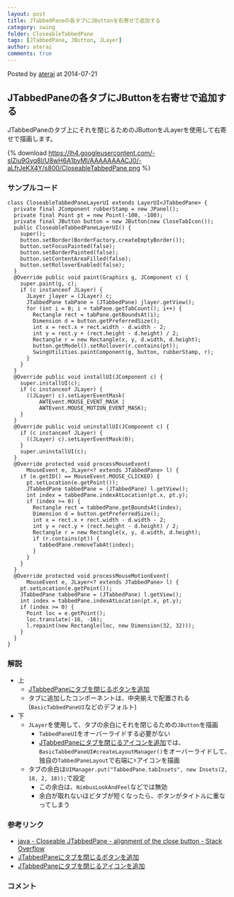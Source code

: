 ```yaml
---
layout: post
title: JTabbedPaneの各タブにJButtonを右寄せで追加する
category: swing
folder: CloseableTabbedPane
tags: [JTabbedPane, JButton, JLayer]
author: aterai
comments: true
---
```


Posted by [aterai](http://terai.xrea.jp/aterai.html) at 2014-07-21

## JTabbedPaneの各タブにJButtonを右寄せで追加する
JTabbedPaneのタブ上にそれを閉じるためのJButtonをJLayerを使用して右寄せで描画します。


{% download https://lh4.googleusercontent.com/-slZiu9Gyq8I/U8wH6A1byMI/AAAAAAAACJ0/-aLfrJeKX4Y/s800/CloseableTabbedPane.png %}

### サンプルコード
<pre class="prettyprint"><code>class CloseableTabbedPaneLayerUI extends LayerUI&lt;JTabbedPane&gt; {
  private final JComponent rubberStamp = new JPanel();
  private final Point pt = new Point(-100, -100);
  private final JButton button = new JButton(new CloseTabIcon());
  public CloseableTabbedPaneLayerUI() {
    super();
    button.setBorder(BorderFactory.createEmptyBorder());
    button.setFocusPainted(false);
    button.setBorderPainted(false);
    button.setContentAreaFilled(false);
    button.setRolloverEnabled(false);
  }
  @Override public void paint(Graphics g, JComponent c) {
    super.paint(g, c);
    if (c instanceof JLayer) {
      JLayer jlayer = (JLayer) c;
      JTabbedPane tabPane = (JTabbedPane) jlayer.getView();
      for (int i = 0; i &lt; tabPane.getTabCount(); i++) {
        Rectangle rect = tabPane.getBoundsAt(i);
        Dimension d = button.getPreferredSize();
        int x = rect.x + rect.width - d.width - 2;
        int y = rect.y + (rect.height - d.height) / 2;
        Rectangle r = new Rectangle(x, y, d.width, d.height);
        button.getModel().setRollover(r.contains(pt));
        SwingUtilities.paintComponent(g, button, rubberStamp, r);
      }
    }
  }
  @Override public void installUI(JComponent c) {
    super.installUI(c);
    if (c instanceof JLayer) {
      ((JLayer) c).setLayerEventMask(
          AWTEvent.MOUSE_EVENT_MASK |
          AWTEvent.MOUSE_MOTION_EVENT_MASK);
    }
  }
  @Override public void uninstallUI(JComponent c) {
    if (c instanceof JLayer) {
      ((JLayer) c).setLayerEventMask(0);
    }
    super.uninstallUI(c);
  }
  @Override protected void processMouseEvent(
      MouseEvent e, JLayer&lt;? extends JTabbedPane&gt; l) {
    if (e.getID() == MouseEvent.MOUSE_CLICKED) {
      pt.setLocation(e.getPoint());
      JTabbedPane tabbedPane = (JTabbedPane) l.getView();
      int index = tabbedPane.indexAtLocation(pt.x, pt.y);
      if (index &gt;= 0) {
        Rectangle rect = tabbedPane.getBoundsAt(index);
        Dimension d = button.getPreferredSize();
        int x = rect.x + rect.width - d.width - 2;
        int y = rect.y + (rect.height - d.height) / 2;
        Rectangle r = new Rectangle(x, y, d.width, d.height);
        if (r.contains(pt)) {
          tabbedPane.removeTabAt(index);
        }
      }
    }
  }
  @Override protected void processMouseMotionEvent(
      MouseEvent e, JLayer&lt;? extends JTabbedPane&gt; l) {
    pt.setLocation(e.getPoint());
    JTabbedPane tabbedPane = (JTabbedPane) l.getView();
    int index = tabbedPane.indexAtLocation(pt.x, pt.y);
    if (index &gt;= 0) {
      Point loc = e.getPoint();
      loc.translate(-16, -16);
      l.repaint(new Rectangle(loc, new Dimension(32, 32)));
    }
  }
}
</code></pre>

### 解説
- 上
    - [JTabbedPaneにタブを閉じるボタンを追加](http://terai.xrea.jp/Swing/TabWithCloseButton.html)
    - タブに追加したコンポーネントは、中央揃えで配置される(`BasicTabbedPaneUI`などのデフォルト)
- 下
    - `JLayer`を使用して、タブの余白にそれを閉じるための`JButton`を描画
        - `TabbedPaneUI`をオーバーライドする必要がない
        - [JTabbedPaneにタブを閉じるアイコンを追加](http://terai.xrea.jp/Swing/TabWithCloseIcon.html)では、`BasicTabbedPaneUI#createLayoutManager()`をオーバーライドして、独自の`TabbedPaneLayout`で右端に☓アイコンを描画
    - タブの余白は`UIManager.put("TabbedPane.tabInsets", new Insets(2, 18, 2, 18));`で設定
        - この余白は、`NimbusLookAndFeel`などでは無効
        - 余白が取れないほどタブが短くなったら、ボタンがタイトルに重なってしまう

<!-- dummy comment line for breaking list -->

### 参考リンク
- [java - Closeable JTabbedPane - alignment of the close button - Stack Overflow](http://stackoverflow.com/questions/24634047/closeable-jtabbedpane-alignment-of-the-close-button)
- [JTabbedPaneにタブを閉じるボタンを追加](http://terai.xrea.jp/Swing/TabWithCloseButton.html)
- [JTabbedPaneにタブを閉じるアイコンを追加](http://terai.xrea.jp/Swing/TabWithCloseIcon.html)

<!-- dummy comment line for breaking list -->

### コメント
